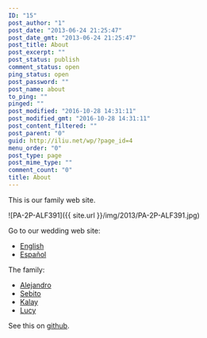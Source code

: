 ```yaml
---
ID: "15"
post_author: "1"
post_date: "2013-06-24 21:25:47"
post_date_gmt: "2013-06-24 21:25:47"
post_title: About
post_excerpt: ""
post_status: publish
comment_status: open
ping_status: open
post_password: ""
post_name: about
to_ping: ""
pinged: ""
post_modified: "2016-10-28 14:31:11"
post_modified_gmt: "2016-10-28 14:31:11"
post_content_filtered: ""
post_parent: "0"
guid: http://iliu.net/wp/?page_id=4
menu_order: "0"
post_type: page
post_mime_type: ""
comment_count: "0"
title: About
---
```


This is our family web site.

![PA-2P-ALF391]({{ site.url }}/img/2013/PA-2P-ALF391.jpg)

Go to our wedding web site:

* [English](https://wedding.iliu.net/index-en.html)
* [Espa&ntilde;ol](https://wedding.iliu.net/index-es.html)

The family:

* [Alejandro](alejandro)
* [Sebito](sebito)
* [Kalay](kalay)
* [Lucy](lucy)

See this on [github](https://github.com/iliu-inet/www).
